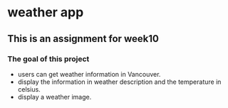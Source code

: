 # weather app
## This is an assignment for week10
### The goal of this project
+ users can get weather information in Vancouver.
+ display the information in weather description and the temperature in celsius.
+ display a weather image.

